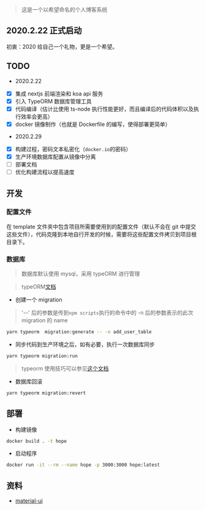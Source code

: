 > 这是一个以希望命名的个人博客系统

## 2020.2.22 正式启动

初衷：2020 给自己一个礼物，更是一个希望。

## TODO

- 2020.2.22

- [x] 集成 nextjs 前端渲染和 koa api 服务
- [x] 引入 TypeORM 数据库管理工具
- [x] 代码编译（估计比使用 ts-node 执行性能更好，而且编译后的代码体积以及执行效率会更高）
- [x] docker 镜像制作（也就是 Dockerfile 的编写，使得部署更简单）

- 2020.2.29

- [x] 构建过程，密码文本私密化（`docker.io`的密码）
- [x] 生产环境数据库配置从镜像中分离
- [ ] 部署文档
- [ ] 优化构建流程以提高速度

## 开发

### 配置文件

在 template 文件夹中包含项目所需要使用到的配置文件（默认不会在 git 中提交这些文件），代码克隆到本地自行开发的时候，需要将这些配置文件拷贝到项目根目录下。

### 数据库

> 数据库默认使用 mysql，采用 typeORM 进行管理

> typeORM[文档](https://typeorm.io/#/using-cli/installing-cli)

- 创建一个 migration

> '--' 后的参数是传到`npm scripts`执行的命令中的
> -n 后的参数表示的此次 migration 的 name

```bash
yarn typeorm  migration:generate -- -n add_user_table
```

- 同步代码到生产环境之后，如有必要，执行一次数据库同步

```bash
yarn typeorm migration:run
```

> typeorm 使用技巧可以参见[这个文档](./src/db/README.md)

- 数据库回滚

```bash
yarn typeorm migration:revert
```

## 部署

- 构建镜像

```bash
docker build . -t hope
```

- 启动程序

```bash
docker run -it --rm --name hope -p 3000:3000 hope:latest
```

## 资料

- [material-ui](https://material-ui.com/zh/guides/server-rendering/)
